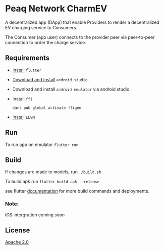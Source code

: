 # Peaq Network CharmEV
A decentralized app (DApp) that enable Providers to render a decentralized EV charging service to Consumers.

The Consumer (app user) connects to the provider peer via peer-to-peer connection to order the charge service.

## Requirements
* [Install](https://docs.flutter.dev/get-started/install) `flutter`
* [Download and Install](https://developer.android.com/studio#downloads) `android studio`
* Download and install `android emulator` via android studio
* Install `ffi`

  `dart pub global activate ffigen`
* [Install](https://pub.dev/packages/ffigen#installing-llvm) `LLVM`

## Run

To run app on emulator `flutter run`

## Build

If changes are made to models, run `./build.sh`

To build apk run `flutter build apk --release`

see flutter [documentation](https://docs.flutter.dev/deployment/android#sidenav-6) for more build commands and deployments.

### Note:
iOS intergration coming soon
## License

[Apache 2.0](https://choosealicense.com/licenses/apache-2.0/)